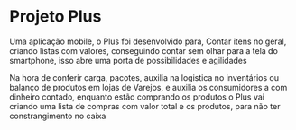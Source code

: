 # Projeto Plus

Uma aplicação mobile, o Plus foi desenvolvido para, Contar itens no geral, criando listas com valores, conseguindo contar sem olhar para a tela do smartphone, isso abre uma porta de possibilidades e agilidades <br>

Na hora de conferir carga, pacotes, auxilia na logistica no inventários ou balanço de produtos em lojas de Varejos, e auxilia os consumidores a com dinheiro contado, enquanto estão comprando os produtos o Plus vai criando uma lista de compras com valor total e os produtos, para não ter constrangimento no caixa <br>
